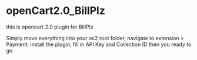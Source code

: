 # openCart2.0_BillPlz
this is opencart 2.0 plugin for BillPlz

Simply move everything into your oc2 root folder, navigate to extension > Payment. install the plugin, fill in API Key and Collection ID then you ready to go.
